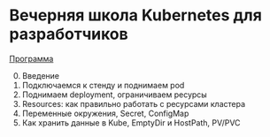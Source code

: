 # Вечерняя школа Kubernetes для разработчиков
[Программа](https://slurm.io/kubernetes-for-developers-school)
  
00. Введение
01. Подключаемся к стенду и поднимаем pod
02. Поднимаем deployment, ограничиваем ресурсы
03. Resources: как правильно работать с ресурсами кластера
04. Переменные окружения, Secret, ConfigMap
05. Как хранить данные в Kube, EmptyDir и HostPath, PV/PVC


